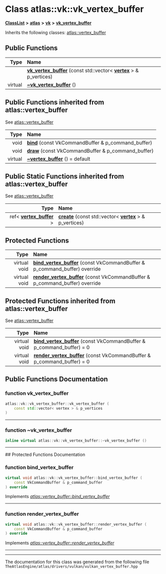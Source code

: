 

# Class atlas::vk::vk\_vertex\_buffer



[**ClassList**](annotated.md) **>** [**atlas**](namespaceatlas.md) **>** [**vk**](namespaceatlas_1_1vk.md) **>** [**vk\_vertex\_buffer**](classatlas_1_1vk_1_1vk__vertex__buffer.md)








Inherits the following classes: [atlas::vertex\_buffer](classatlas_1_1vertex__buffer.md)






















































## Public Functions

| Type | Name |
| ---: | :--- |
|   | [**vk\_vertex\_buffer**](#function-vk_vertex_buffer) (const std::vector&lt; [**vertex**](structatlas_1_1vertex.md) &gt; & p\_vertices) <br> |
| virtual  | [**~vk\_vertex\_buffer**](#function-vk_vertex_buffer) () <br> |


## Public Functions inherited from atlas::vertex_buffer

See [atlas::vertex\_buffer](classatlas_1_1vertex__buffer.md)

| Type | Name |
| ---: | :--- |
|  void | [**bind**](classatlas_1_1vertex__buffer.md#function-bind) (const VkCommandBuffer & p\_command\_buffer) <br> |
|  void | [**draw**](classatlas_1_1vertex__buffer.md#function-draw) (const VkCommandBuffer & p\_command\_buffer) <br> |
| virtual  | [**~vertex\_buffer**](classatlas_1_1vertex__buffer.md#function-vertex_buffer) () = default<br> |




## Public Static Functions inherited from atlas::vertex_buffer

See [atlas::vertex\_buffer](classatlas_1_1vertex__buffer.md)

| Type | Name |
| ---: | :--- |
|  ref&lt; [**vertex\_buffer**](classatlas_1_1vertex__buffer.md) &gt; | [**create**](classatlas_1_1vertex__buffer.md#function-create) (const std::vector&lt; [**vertex**](structatlas_1_1vertex.md) &gt; & p\_vertices) <br> |










































## Protected Functions

| Type | Name |
| ---: | :--- |
| virtual void | [**bind\_vertex\_buffer**](#function-bind_vertex_buffer) (const VkCommandBuffer & p\_command\_buffer) override<br> |
| virtual void | [**render\_vertex\_buffer**](#function-render_vertex_buffer) (const VkCommandBuffer & p\_command\_buffer) override<br> |


## Protected Functions inherited from atlas::vertex_buffer

See [atlas::vertex\_buffer](classatlas_1_1vertex__buffer.md)

| Type | Name |
| ---: | :--- |
| virtual void | [**bind\_vertex\_buffer**](classatlas_1_1vertex__buffer.md#function-bind_vertex_buffer) (const VkCommandBuffer & p\_command\_buffer) = 0<br> |
| virtual void | [**render\_vertex\_buffer**](classatlas_1_1vertex__buffer.md#function-render_vertex_buffer) (const VkCommandBuffer & p\_command\_buffer) = 0<br> |






## Public Functions Documentation




### function vk\_vertex\_buffer 

```C++
atlas::vk::vk_vertex_buffer::vk_vertex_buffer (
    const std::vector< vertex > & p_vertices
) 
```




<hr>



### function ~vk\_vertex\_buffer 

```C++
inline virtual atlas::vk::vk_vertex_buffer::~vk_vertex_buffer () 
```




<hr>
## Protected Functions Documentation




### function bind\_vertex\_buffer 

```C++
virtual void atlas::vk::vk_vertex_buffer::bind_vertex_buffer (
    const VkCommandBuffer & p_command_buffer
) override
```



Implements [*atlas::vertex\_buffer::bind\_vertex\_buffer*](classatlas_1_1vertex__buffer.md#function-bind_vertex_buffer)


<hr>



### function render\_vertex\_buffer 

```C++
virtual void atlas::vk::vk_vertex_buffer::render_vertex_buffer (
    const VkCommandBuffer & p_command_buffer
) override
```



Implements [*atlas::vertex\_buffer::render\_vertex\_buffer*](classatlas_1_1vertex__buffer.md#function-render_vertex_buffer)


<hr>

------------------------------
The documentation for this class was generated from the following file `TheAtlasEngine/atlas/drivers/vulkan/vulkan_vertex_buffer.hpp`

